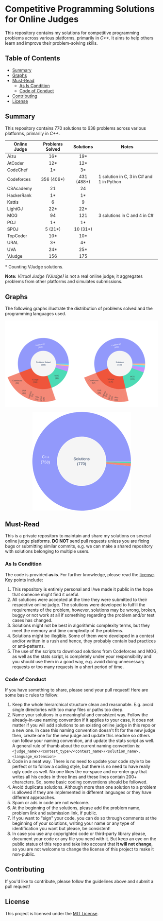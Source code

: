 # Competitive Programming Solutions for Online Judges

This repository contains my solutions for competitive programming problems across various platforms,
primarily in *C++*. It aims to help others learn and improve their problem-solving skills.

## Table of Contents

- [Summary](#summary)
- [Graphs](#graphs)
- [Must-Read](#must-read)
  - [As Is Condition](#as-is-condition)
  - [Code of Conduct](#code-of-conduct)
- [Contributing](#contributing)
- [License](#license)

## Summary

This repository contains 770 solutions to 638 problems across various platforms, primarily in *C++*.

| Online Judge | Problems Solved | Solutions  | Notes                                    |
| ------------ | :-------------: | :-------:  | -----                                    |
| Aizu         | 16*             | 19*        |                                          |
| AtCoder      | 12*             | 12*        |                                          |
| CodeChef     | 1*              | 3*         |                                          |
| Codeforces   | 356 (406*)      | 431 (488*) | 1 solution in C, 3 in C# and 1 in Python |
| CSAcademy    | 21              | 24         |                                          |
| HackerRank   | 1*              | 1*         |                                          |
| Kattis       | 6               | 9          |                                          |
| LightOJ      | 22*             | 22*        |                                          |
| MOG          | 94              | 121        | 3 solutions in C and 4 in C#             |
| POJ          | 1*              | 1*         |                                          |
| SPOJ         | 5 (21*)         | 10 (31*)   |                                          |
| TopCoder     | 10*             | 10*        |                                          |
| URAL         | 3*              | 4*         |                                          |
| UVA          | 24*             | 25*        |                                          |
| VJudge       | 156             | 175        |                                          |

\* Counting VJudge solutions.

**Note:** *Virtual Judge (VJudge)* is not a real online judge; it aggregates problems from other
platforms and simulates submissions.

## Graphs

The following graphs illustrate the distribution of problems solved and the programming languages
used.

<p align="center"><img src=".resources/solutions.png" alt="Solutions Graph"></p>
<p align="center"><img src=".resources/languages.png" alt="Languages Graph"></p>

## Must-Read

This is a private repository to maintain and share my solutions on several online judge platforms.
**DO NOT** send pull requests unless you are fixing bugs or submitting similar commits, e.g. we can
make a shared repository with solutions belonging to multiple users.

### As Is Condition

The code is provided **as is**. For further knowledge, please read the [license](./license). Key
points include:

1. This repository is entirely personal and I/we made it public in the hope that someone might find
it useful.
2. All solutions were accepted at the time they were submitted to their respective online judge.
The solutions were developed to fulfill the requirements of the problem, however, solutions may be
wrong, broken, buggy or not work at all if something regarding the problem and/or test cases has
changed.
3. Solutions might not be best in algorithmic complexity terms, but they meet the memory and time
complexity of the problems.
4. Solutions might be illegible. Some of them were developed in a contest and/or written in a rush
and hence, they probably contain bad practices or anti-patterns.
5. The use of the scripts to download solutions from Codeforces and MOG, as well as the stats
script, is completely under your responsibility and you should use them in a good way, e.g. avoid
doing unnecessary requests or too many requests in a short period of time.

### Code of Conduct

If you have something to share, please send your pull request! Here are some basic rules to follow:

1. Keep the whole hierarchical structure clean and reasonable. E.g. avoid single directories with
too many files or paths too deep.
2. Name your solutions in a meaningful and consistent way. Follow the already-in-use naming
convention if it applies to your case, it does not matter if you will add solutions to an existing
online judge in this repo or a new one. In case this naming convention doesn't fit for the new
judge then, create one for the new judge and update this readme so others can follow your naming
convention, and update the stats script as well. A general rule of thumb about the current naming
convention is:
    `<judge_name>/<contest_type>/<contest_name>/<solution_name>.<language_extension>`
3. Code in a neat way. There is no need to update your code style to be perfect or to follow a
coding style, but there is no need to have really ugly code as well. No one likes the no-space and
no-enter guy that writes all his codes in three lines and these lines contain 200+ characters. So,
some basic coding conventions should be followed.
4. Avoid duplicate solutions. Although more than one solution to a problem is allowed if they are
implemented in different languages or they have different approaches.
5. Spam or ads in code are not welcome.
6. At the beginning of the solutions, please add the problem name, problem link and submission
link, if public.
7. If you want to "sign" your code, you can do so through comments at the beginning of your
solutions, writing your name or any type of identification you want but please, be consistent!
8. In case you use any copyrighted code or third-party library please, document your code or any
file you need with it. But keep an eye on the public status of this repo and take into account that
**it will not change**, so you are not welcome to change the license of this project to make it
non-public.

## Contributing

If you'd like to contribute, please follow the guidelines above and submit a pull request!

## License

This project is licensed under the [MIT License](./license).
